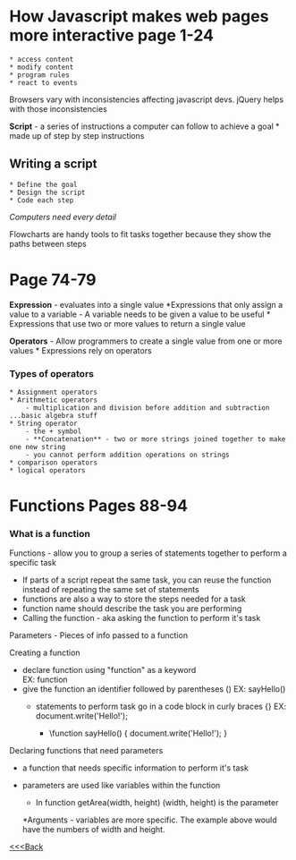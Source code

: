 # How Javascript makes web pages more interactive page 1-24
    * access content
    * modify content
    * program rules
    * react to events

Browsers vary with inconsistencies affecting javascript devs. jQuery helps with those inconsistencies

**Script** - a series of instructions a computer can follow to achieve a goal
    * made up of step by step instructions

## Writing a script
    * Define the goal
    * Design the script
    * Code each step

_Computers need every detail_ 

Flowcharts are handy tools to fit tasks together because they show the paths between steps

# Page 74-79

**Expression** - evaluates into a single value
    *Expressions that only assign a value to a variable
        - A variable needs to be given a value to be useful
    * Expressions that use two or more values to return a single value

**Operators** - Allow programmers to create a single value from one or more values
    * Expressions rely on operators
### Types of operators
    * Assignment operators
    * Arithmetic operators 
        - multiplication and division before addition and subtraction ...basic algebra stuff
    * String operator
        - the + symbol
        - **Concatenation** - two or more strings joined together to make one new string 
        - you cannot perform addition operations on strings
    * comparison operators
    * logical operators

# Functions Pages 88-94

### What is a function
Functions - allow you to group a series of statements together to perform a specific task
* If parts of a script repeat the same task, you can reuse the function instead of repeating the same set of statements
* functions are also a way to store the steps needed for a task 
* function name should describe the task you are performing 
* Calling the function - aka asking the function to perform it's task

Parameters - Pieces of info passed to a function 

Creating a function
- declare function using "function" as a keyword   
        EX: function
 - give the function an identifier followed by parentheses ()
        EX: sayHello()
    - statements to perform task go in a code block in curly braces {}
        EX: document.write('Hello!');

        - \function sayHello() {
            document.write('Hello!');
        }

Declaring functions that need parameters
* a function that needs specific information to perform it's task
* parameters are used like variables within the function
    - In function getArea(width, height)
        (width, height) is the parameter

    *Arguments - variables are more specific. The example above would have the numbers of width and height.


[<<<Back](README.md)